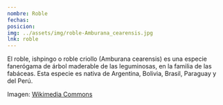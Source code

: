 ```yaml
---
nombre: Roble
fechas:
posicion: 
img: ../assets/img/roble-Amburana_cearensis.jpg
lnk: roble
---
```


<p>El roble, ishpingo o roble criollo (Amburana cearensis) es una especie fanerógama de árbol maderable de las leguminosas, en la familia de las fabáceas. Esta especie es nativa de Argentina, Bolivia, Brasil, Paraguay y del Perú.</p>

<span>Imagen: <a href="https://commons.wikimedia.org/wiki/Category:Amburana_cearensis#/media/File:Amburana_cearensis.jpg" target="blank_">Wikimedia Commons</a></span>